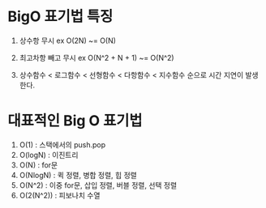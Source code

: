 BigO 표기법 특징
================


1. 상수항 무시
ex O(2N) ~= O(N)

2. 최고차항 빼고 무시
ex O(N^2 + N + 1) ~= O(N^2)


3. 상수함수 < 로그함수 < 선형함수 < 다항함수 < 지수함수
순으로 시간 지연이 발생한다.




대표적인 Big O 표기법
==================

1. O(1) : 스택에서의 push.pop
2. O(logN) : 이진트리
3. O(N) : for문
4. O(NlogN) : 퀵 정렬, 병합 정렬, 힙 정렬
5. O(N^2) : 이중 for문, 삽입 정렬, 버블 정렬, 선택 정렬
6. O(2(N^2)) : 피보나치 수열

